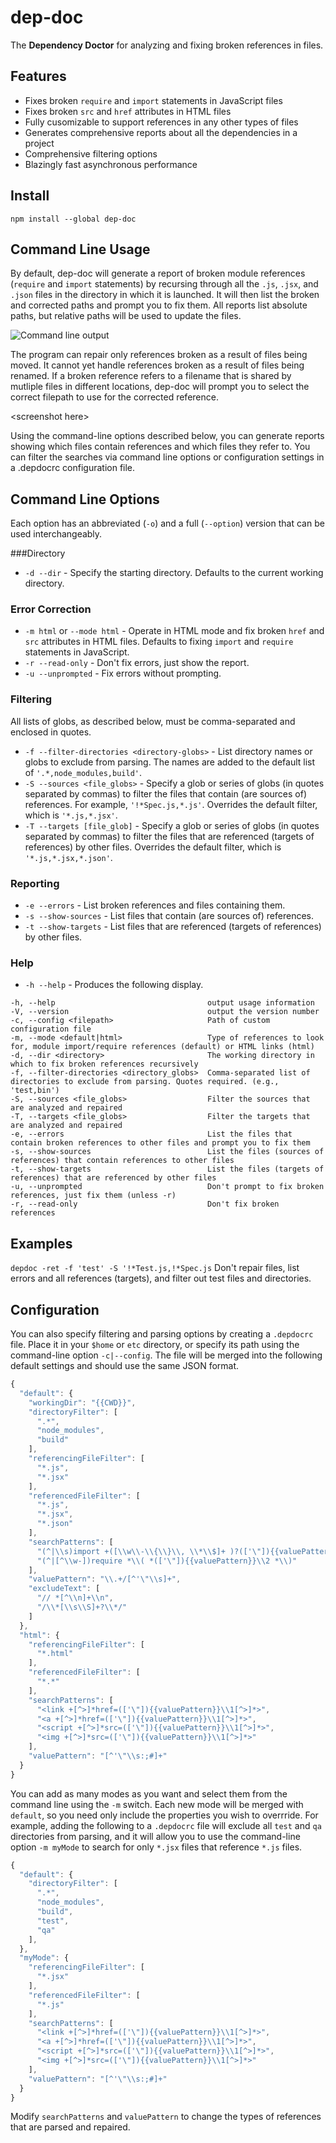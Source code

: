 
# dep-doc

The **Dependency Doctor** for analyzing and fixing broken references in files.

## Features

- Fixes broken `require` and `import` statements in JavaScript files
- Fixes broken `src` and `href` attributes in HTML files
- Fully cusomizable to support references in any other types of files
- Generates comprehensive reports about all the dependencies in a project
- Comprehensive filtering options
- Blazingly fast asynchronous performance

## Install

`npm install --global dep-doc`

## Command Line Usage

By default, dep-doc will generate a report of broken module references (`require` and `import` statements) by recursing through all the `.js`, `.jsx`, and `.json` files in the directory in which it is launched. It will then list the broken and corrected paths and prompt you to fix them. All reports list absolute paths, but relative paths will be used to update the files.

![Command line output](img/example1.png)

The program can repair only references broken as a result of files being moved. It cannot yet handle references broken as a result of files being renamed. If a broken reference refers to a filename that is shared by mutliple files in different locations, dep-doc will prompt you to select the correct filepath to use for the corrected reference.

 \<screenshot here>

 Using the command-line options described below, you can generate reports showing which files contain references and which files they refer to. You can filter the searches via command line options or configuration settings in a .depdocrc configuration file.

## Command Line Options

Each option has an abbreviated (`-o`) and a full (`--option`) version that can be used interchangeably.

###Directory

- `-d --dir` - Specify the starting directory. Defaults to the current working directory.

### Error Correction

- `-m html` or `--mode html` - Operate in HTML mode and fix broken `href` and `src` attributes in HTML files. Defaults to fixing `import` and `require` statements in JavaScript.  
- `-r --read-only` - Don't fix errors, just show the report.  
- `-u --unprompted` - Fix errors without prompting.

### Filtering

All lists of globs, as described below, must be comma-separated and enclosed in quotes.

- `-f --filter-directories <directory-globs>` - List directory names or globs to exclude from parsing. The names are added to the default list of `'.*,node_modules,build'`.
- `-S --sources <file_globs>` - Specify a glob or series of globs (in quotes separated by commas) to filter the files that contain (are sources of) references. For example, `'!*Spec.js,*.js'`. Overrides the default filter, which is `'*.js,*.jsx'`.
- `-T --targets [file_glob]` - Specify a glob or series of globs (in quotes separated by commas) to filter the files that are referenced (targets of references) by other files. Overrides the default filter, which is `'*.js,*.jsx,*.json'`.

### Reporting

- `-e --errors` - List broken references and files containing them.
- `-s --show-sources` - List files that contain (are sources of) references.
- `-t --show-targets` - List files that are referenced (targets of references) by other files.

### Help

- `-h --help` - Produces the following display.

```
-h, --help                                  output usage information
-V, --version                               output the version number
-c, --config <filepath>                     Path of custom configuration file
-m, --mode <default|html>                   Type of references to look for, module import/require references (default) or HTML links (html)
-d, --dir <directory>                       The working directory in which to fix broken references recursively
-f, --filter-directories <directory_globs>  Comma-separated list of directories to exclude from parsing. Quotes required. (e.g., 'test,bin')
-S, --sources <file_globs>                  Filter the sources that are analyzed and repaired
-T, --targets <file_globs>                  Filter the targets that are analyzed and repaired
-e, --errors                                List the files that contain broken references to other files and prompt you to fix them
-s, --show-sources                          List the files (sources of references) that contain references to other files
-t, --show-targets                          List the files (targets of references) that are referenced by other files
-u, --unprompted                            Don't prompt to fix broken references, just fix them (unless -r)
-r, --read-only                             Don't fix broken references
```

## Examples

`depdoc -ret -f 'test' -S '!*Test.js,!*Spec.js` Don't repair files, list errors and all references (targets), and filter out test files and directories.

## Configuration

You can also specify filtering and parsing options by creating a `.depdocrc` file. Place it in your `$home` or `etc` directory, or specify its path using the command-line option `-c|--config`. The file will be merged into the following default settings and should use the same JSON format.

```javascript
{
  "default": {
    "workingDir": "{{CWD}}",
    "directoryFilter": [
      ".*",
      "node_modules",
      "build"
    ],
    "referencingFileFilter": [
      "*.js",
      "*.jsx"
    ],
    "referencedFileFilter": [
      "*.js",
      "*.jsx",
      "*.json"
    ],
    "searchPatterns": [
      "(^|\\s)import +([\\w\\-\\{\\}\\, \\*\\$]+ )?(['\"]){{valuePattern}}\\3",
      "(^|[^\\w-])require *\\( *(['\"]){{valuePattern}}\\2 *\\)"
    ],
    "valuePattern": "\\.+/[^'\"\\s]+",
    "excludeText": [
      "// *[^\\n]+\\n",
      "/\\*[\\s\\S]+?\\*/"
    ]
  },
  "html": {
    "referencingFileFilter": [
      "*.html"
    ],
    "referencedFileFilter": [
      "*.*"
    ],
    "searchPatterns": [
      "<link +[^>]*href=(['\"]){{valuePattern}}\\1[^>]*>",
      "<a +[^>]*href=(['\"]){{valuePattern}}\\1[^>]*>",
      "<script +[^>]*src=(['\"]){{valuePattern}}\\1[^>]*>",
      "<img +[^>]*src=(['\"]){{valuePattern}}\\1[^>]*>"
    ],
    "valuePattern": "[^'\"\\s:;#]+"
  }
}
```

You can add as many modes as you want and select them from the command line using the `-m` switch. Each new mode will be merged with `default`, so you need only include the properties you wish to overrride. For example, adding the following to a `.depdocrc` file will exclude all `test` and `qa` directories from parsing, and it will allow you to use the command-line option `-m myMode` to search for only `*.jsx` files that reference `*.js` files.

```javascript
{
  "default": {
    "directoryFilter": [
      ".*",
      "node_modules",
      "build",
      "test",
      "qa"
    ],
  },
  "myMode": {
    "referencingFileFilter": [
      "*.jsx"
    ],
    "referencedFileFilter": [
      "*.js"
    ],
    "searchPatterns": [
      "<link +[^>]*href=(['\"]){{valuePattern}}\\1[^>]*>",
      "<a +[^>]*href=(['\"]){{valuePattern}}\\1[^>]*>",
      "<script +[^>]*src=(['\"]){{valuePattern}}\\1[^>]*>",
      "<img +[^>]*src=(['\"]){{valuePattern}}\\1[^>]*>"
    ],
    "valuePattern": "[^'\"\\s:;#]+"
  }
}
```
Modify `searchPatterns` and `valuePattern` to change the types of references that are parsed and repaired.
